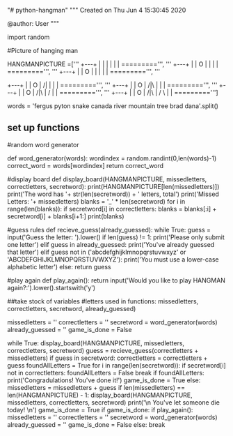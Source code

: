 "# python-hangman" 
"""
Created on Thu Jun  4 15:30:45 2020

@author: User
"""

import random

#Picture of hanging man

HANGMANPICTURE =[''' 
   +---+
   |   |
       |
       |
       |
       |
 =========''', '''
   +---+
   |   |
   O   |
       |
       |
       |
 =========''', '''
   +---+
   |   |
   O   |
   |   |
       |
       |
=========''', '''

   +---+
   |   |
   O   |
  /|   |
       |
       |
 =========''', '''
   +---+
   |   |
   O   |
  /|\  |
       |
       |
 =========''', '''
   +---+
   |   |
   O   |
  /|\  |
  /    |
       |
=========''', '''
   +---+
   |   |
   O   |
  /|\  |
  / \  |
       |
=========''']

words = 'fergus pyton snake canada river mountain tree brad dana'.split()

## set up functions
#random word generator

def word_generator(words):
   wordindex = random.randint(0,len(words)-1)
   correct_word = words[wordindex]
   return correct_word    

#display board
def display_board(HANGMANPICTURE, missedletters, correctletters, secretword):
    print(HANGMANPICTURE[len(missedletters)])
    print('The word has '+ str(len(secretword)) + ' letters, total')
    print('Missed Letters: '+ missedletters)
    blanks = '_' * len(secretword)
    for i in range(len(blanks)):
        if secretword[i] in correctletters:
            blanks = blanks[:i] + secretword[i] + blanks[i+1:]
    print(blanks)
            
#guess rules
def recieve_guess(already_guessed):
    while True:
        guess = input('Guess the letter: ').lower()
        if len(guess) != 1:
            print('Please only submit one letter')
        elif guess in already_guessed:
            print('You\'ve already guessed that letter')
        elif guess not in ('abcdefghijklmnopqrstuvwxyz' or 'ABCDEFGHIJKLMNOPQRSTUVWXYZ'):
            print('You must use a lower-case alphabetic letter')
        else:
            return guess

#play again
def play_again():
    return input('Would you like to play HANGMAN again?:').lower().startswith('y')

##take stock of variables
#letters used in functions: missedletters, correctletters, secretword, already_guessed)

missedletters = ''
correctletters = ''
secretword = word_generator(words)
already_guessed = ''
game_is_done = False


while True:
    display_board(HANGMANPICTURE, missedletters, correctletters, secretword)
    guess = recieve_guess(correctletters + missedletters)
    if guess in secretword:
        correctletters = correctletters + guess
        foundAllLetters = True
        for i in range(len(secretword)):
            if secretword[i] not in correctletters:
                foundAllLetters = False
                break
        if foundAllLetters:
            print('Congradulations! You\'ve done it!')
            game_is_done = True
    else:
        missedletters = missedletters + guess
        if len(missedletters) == len(HANGMANPICTURE) - 1:
            display_board(HANGMANPICTURE, missedletters, correctletters, secretword)
            print('\n You\'ve let someone die today! \n')
            game_is_done = True
    if game_is_done:
        if play_again():
            missedletters = ''
            correctletters = ''
            secretword = word_generator(words)
            already_guessed = ''
            game_is_done = False
        else:
            break
    
